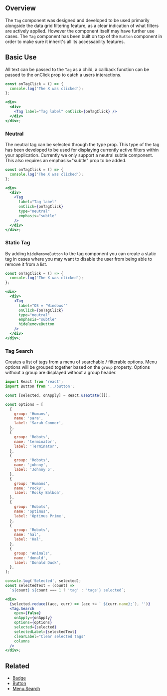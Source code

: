 ## Overview

The `Tag` component was designed and developed to be used primarily alongside the data grid filtering feature, as a clear indication of what filters are actively applied. However the component itself may have further use cases. The `Tag` component has been built on top of the `Button` component in order to make sure it inherit's all its accessability features.

## Basic Use

All text can be passed to the `Tag` as a child, a callback function can be passed to the onClick prop to catch a users interactions.

```jsx
const onTagClick = () => {
  console.log('The X was clicked');
};

<div>
  <div>
    <Tag label="Tag label" onClick={onTagClick} />
  </div>
</div>;
```

### Neutral

The neutral tag can be selected through the type prop. This type of the tag has been developed to be used for displaying currently active filters within your application. Currently we only support a neutral subtle component. This also requires an emphasis="subtle" prop to be added.

```jsx
const onTagClick = () => {
  console.log('The X was clicked');
};

<div>
  <div>
    <Tag
      label="Tag label"
      onClick={onTagClick}
      type="neutral"
      emphasis="subtle"
    />
  </div>
</div>;
```

### Static Tag

By adding `hideRemoveButton` to the tag component you can create a static tag in cases where you may want to disable the user from being able to remove it from a list.

```jsx
const onTagClick = () => {
  console.log('The X was clicked');
};

<div>
  <div>
    <Tag
      label="OS = 'Windows'"
      onClick={onTagClick}
      type="neutral"
      emphasis="subtle"
      hideRemoveButton
    />
  </div>
</div>;
```

### Tag Search

Creates a list of tags from a menu of searchable / filterable options. Menu options will be grouped together based on the `group` property. Options without a group are displayed without a group header.

```jsx
import React from 'react';
import Button from '../button';

const [selected, onApply] = React.useState([]);

const options = [
  {
    group: 'Humans',
    name: 'sara',
    label: 'Sarah Connor',
  },
  {
    group: 'Robots',
    name: 'terminator',
    label: 'Terminator',
  },
  {
    group: 'Robots',
    name: 'johnny',
    label: 'Johnny 5',
  },
  {
    group: 'Humans',
    name: 'rocky',
    label: 'Rocky Balboa',
  },
  {
    group: 'Robots',
    name: 'optimus',
    label: 'Optimus Prime',
  },
  {
    group: 'Robots',
    name: 'hal',
    label: 'Hal',
  },
  {
    group: 'Animals',
    name: 'donald',
    label: 'Donald Duck',
  },
];

console.log('Selected', selected);
const selectedText = (count) =>
  `${count} ${count === 1 ? 'tag' : 'tags'} selected`;

<div>
  {selected.reduce((acc, curr) => (acc += ` ${curr.name};`), '')}
  <Tag.Search
    open={false}
    onApply={onApply}
    options={options}
    selected={selected}
    selectedLabel={selectedText}
    clearLabel="Clear selected tags"
    columns
  />
</div>;
```

## Related

- [Badge](#/React%20Components/Badge)
- [Button](#/React%20Components/Button)
- [Menu.Search](#/React%20Components/Menu)
